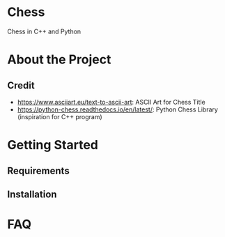 # Chess
Chess in C++ and Python

# About the Project

## Credit
- https://www.asciiart.eu/text-to-ascii-art: ASCII Art for Chess Title
- https://python-chess.readthedocs.io/en/latest/: Python Chess Library (inspiration for C++ program)

# Getting Started
## Requirements

## Installation

# FAQ
